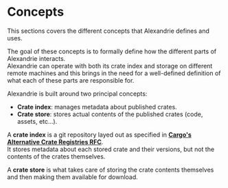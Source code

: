 Concepts
========

This sections covers the different concepts that Alexandrie defines and uses.  

The goal of these concepts is to formally define how the different parts of Alexandrie interacts.  
Alexandrie can operate with both its crate index and storage on different remote machines and this brings in the need for a well-defined definition of what each of these parts are responsible for.

Alexandrie is built around two principal concepts:

- **Crate index**: manages metadata about published crates.
- **Crate store**: stores actual contents of the published crates (code, assets, etc...).

A **crate index** is a git repository layed out as specified in [**Cargo's Alternative Crate Registries RFC**][Cargo's Alternative Crate Registries RFC].  
It stores metadata about each stored crate and their versions, but not the contents of the crates themselves.  

A **crate store** is what takes care of storing the crate contents themselves and then making them available for download.  

[Cargo's Alternative Crate Registries RFC]: https://github.com/rust-lang/rfcs/blob/master/text/2141-alternative-registries.md
